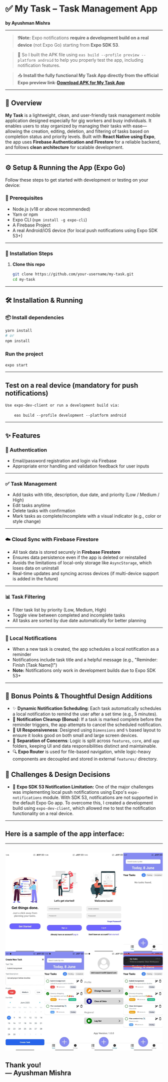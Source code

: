 # ✅ My Task – Task Management App  
**by Ayushman Mishra**

---
> ❗**Note:** Expo notifications **require a development build on a real device** (not Expo Go) starting from **Expo SDK 53**.

> 📲 So I built the APK file using `eas build --profile preview --platform android` to help you properly test the app, including notification features.

> 📥 **Install the fully functional My Task App directly from the official Expo preview link**-**<a href="https://expo.dev/accounts/ayushmanmishra/projects/task-mate/builds/d7a518a2-ef07-4488-a1c7-cd422c7ac655" target=" " rel="noopener noreferrer">Download APK for My Task App</a>**



---
## 📱 Overview

**My Task** is a lightweight, clean, and user-friendly task management mobile application designed especially for gig workers and busy individuals. It enables users to stay organized by managing their tasks with ease—allowing the creation, editing, deletion, and filtering of tasks based on completion status and priority levels. Built with **React Native using Expo**, the app uses **Firebase Authentication and Firestore** for a reliable backend, and follows **clean architecture** for scalable development.

---

## ⚙️ Setup & Running the App (Expo Go)

Follow these steps to get started with development or testing on your device:

### 🧱 Prerequisites

- Node.js (v18 or above recommended)
- Yarn or npm
- Expo CLI (`npm install -g expo-cli`)
- A Firebase Project
- A real Android/iOS device (for local push notifications using Expo SDK 53+)



---

### 🚀 Installation Steps

1. **Clone this repo**
   ```bash
   git clone https://github.com/your-username/my-task.git
   cd my-task
---
## 🛠️ Installation & Running

### 📦 Install dependencies

```bash
yarn install
# or
npm install
```
### Run the project
```bash
expo start
```
---
## Test on a real device (mandatory for push notifications)

    Use expo-dev-client or run a development build via:

        eas build --profile development --platform android
---
## ✨ Features

### 🔐 Authentication

- Email/password registration and login via Firebase  
- Appropriate error handling and validation feedback for user inputs  

---

### ✅ Task Management

- Add tasks with title, description, due date, and priority (Low / Medium / High)  
- Edit tasks anytime  
- Delete tasks with confirmation  
- Mark tasks as complete/incomplete with a visual indicator (e.g., color or style change)  

---

### ☁️ Cloud Sync with Firebase Firestore

- All task data is stored securely in **Firebase Firestore**  
- Ensures data persistence even if the app is deleted or reinstalled  
- Avoids the limitations of local-only storage like `AsyncStorage`, which loses data on uninstall  
- Real-time updates and syncing across devices (if multi-device support is added in the future)

---

### 📊 Task Filtering

- Filter task list by priority (Low, Medium, High)  
- Toggle view between completed and incomplete tasks  
- All tasks are sorted by due date automatically for better planning  

---

### 🔔 Local Notifications

- When a new task is created, the app schedules a local notification as a reminder  
- Notifications include task title and a helpful message (e.g., "Reminder: Finish [Task Name]!")  
- **Note:** Notifications only work in development builds due to Expo SDK 53+  

---

## 🧠 Bonus Points & Thoughtful Design Additions

- ✨ **Dynamic Notification Scheduling**: Each task automatically schedules a local notification to remind the user after a set time (e.g., 5 minutes).  
- 🧹 **Notification Cleanup (Bonus)**: If a task is marked complete before the reminder triggers, the app attempts to cancel the scheduled notification.  
- 📱 **UI Responsiveness**: Designed using `Dimensions` and `%` based layout to ensure it looks good on both small and large screen devices.  
- 🧩 **Separation of Concerns**: Logic is split across `features`, `core`, and `app` folders, keeping UI and data responsibilities distinct and maintainable.  
- 🔍 **Expo Router** is used for file-based navigation, while logic-heavy components are decoupled and stored in external `features/` directory.  

## 🧠 Challenges & Design Decisions

- 🔐 **Expo SDK 53 Notification Limitation:** One of the major challenges was implementing local push notifications using Expo's `expo-notifications` module. With SDK 53, notifications are not supported in the default Expo Go app. To overcome this, I created a development build using `expo-dev-client`, which allowed me to test the notification functionality on a real device.
---
## Here is a sample of the app interface:
---

![My Task UI](https://raw.githubusercontent.com/CoderAyushman/my-task/main/assets/images/my-task-ui.jpg)
---
Thank you!  
**— Ayushman Mishra**
---
